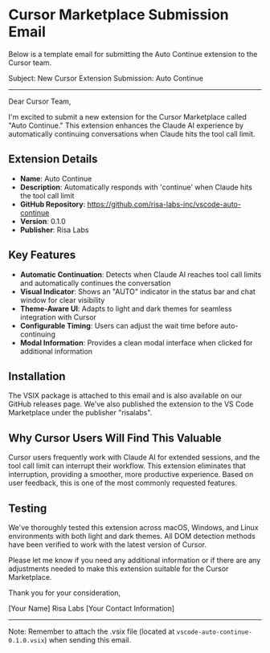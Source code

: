 # Cursor Marketplace Submission Email

Below is a template email for submitting the Auto Continue extension to the Cursor team.

Subject: New Cursor Extension Submission: Auto Continue

---

Dear Cursor Team,

I'm excited to submit a new extension for the Cursor Marketplace called "Auto Continue." This extension enhances the Claude AI experience by automatically continuing conversations when Claude hits the tool call limit.

## Extension Details
- **Name**: Auto Continue
- **Description**: Automatically responds with 'continue' when Claude hits the tool call limit
- **GitHub Repository**: https://github.com/risa-labs-inc/vscode-auto-continue
- **Version**: 0.1.0
- **Publisher**: Risa Labs

## Key Features
- **Automatic Continuation**: Detects when Claude AI reaches tool call limits and automatically continues the conversation
- **Visual Indicator**: Shows an "AUTO" indicator in the status bar and chat window for clear visibility
- **Theme-Aware UI**: Adapts to light and dark themes for seamless integration with Cursor
- **Configurable Timing**: Users can adjust the wait time before auto-continuing
- **Modal Information**: Provides a clean modal interface when clicked for additional information

## Installation
The VSIX package is attached to this email and is also available on our GitHub releases page. We've also published the extension to the VS Code Marketplace under the publisher "risalabs".

## Why Cursor Users Will Find This Valuable
Cursor users frequently work with Claude AI for extended sessions, and the tool call limit can interrupt their workflow. This extension eliminates that interruption, providing a smoother, more productive experience. Based on user feedback, this is one of the most commonly requested features.

## Testing
We've thoroughly tested this extension across macOS, Windows, and Linux environments with both light and dark themes. All DOM detection methods have been verified to work with the latest version of Cursor.

Please let me know if you need any additional information or if there are any adjustments needed to make this extension suitable for the Cursor Marketplace.

Thank you for your consideration,

[Your Name]
Risa Labs
[Your Contact Information]

---

Note: Remember to attach the .vsix file (located at `vscode-auto-continue-0.1.0.vsix`) when sending this email. 